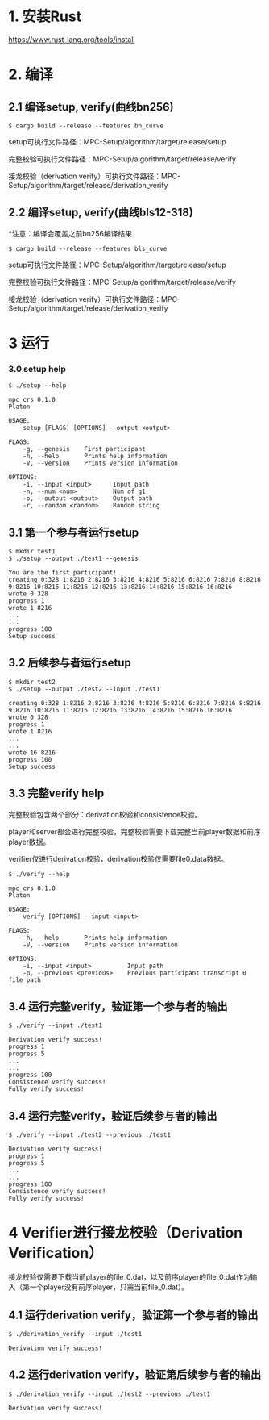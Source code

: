 # 1. 安装Rust

https://www.rust-lang.org/tools/install

# 2. 编译

## 2.1 编译setup, verify(曲线bn256)

```shell
$ cargo build --release --features bn_curve
```

setup可执行文件路径：MPC-Setup/algorithm/target/release/setup

完整校验可执行文件路径：MPC-Setup/algorithm/target/release/verify

接龙校验（derivation verify）可执行文件路径：MPC-Setup/algorithm/target/release/derivation_verify

## 2.2 编译setup, verify(曲线bls12-318)

*注意：编译会覆盖之前bn256编译结果

```shell
$ cargo build --release --features bls_curve
```

setup可执行文件路径：MPC-Setup/algorithm/target/release/setup

完整校验可执行文件路径：MPC-Setup/algorithm/target/release/verify

接龙校验（derivation verify）可执行文件路径：MPC-Setup/algorithm/target/release/derivation_verify


# 3 运行

### 3.0 setup help

```shell
$ ./setup --help

mpc_crs 0.1.0
Platon

USAGE:
    setup [FLAGS] [OPTIONS] --output <output>

FLAGS:
    -g, --genesis    First participant
    -h, --help       Prints help information
    -V, --version    Prints version information

OPTIONS:
    -i, --input <input>      Input path
    -n, --num <num>          Num of g1
    -o, --output <output>    Output path
    -r, --random <random>    Random string
```



## 3.1 第一个参与者运行setup

```shell
$ mkdir test1
$ ./setup --output ./test1 --genesis

You are the first participant!
creating 0:328 1:8216 2:8216 3:8216 4:8216 5:8216 6:8216 7:8216 8:8216 9:8216 10:8216 11:8216 12:8216 13:8216 14:8216 15:8216 16:8216
wrote 0 328
progress 1
wrote 1 8216
...
...
progress 100
Setup success
```



## 3.2 后续参与者运行setup

```shell
$ mkdir test2
$ ./setup --output ./test2 --input ./test1

creating 0:328 1:8216 2:8216 3:8216 4:8216 5:8216 6:8216 7:8216 8:8216 9:8216 10:8216 11:8216 12:8216 13:8216 14:8216 15:8216 16:8216
wrote 0 328
progress 1
wrote 1 8216
...
...
wrote 16 8216
progress 100
Setup success
```



## 3.3 完整verify help

完整校验包含两个部分：derivation校验和consistence校验。

player和server都会进行完整校验，完整校验需要下载完整当前player数据和前序player数据。

verifier仅进行derivation校验，derivation校验仅需要file0.data数据。

```shell
$ ./verify --help

mpc_crs 0.1.0
Platon

USAGE:
    verify [OPTIONS] --input <input>

FLAGS:
    -h, --help       Prints help information
    -V, --version    Prints version information

OPTIONS:
    -i, --input <input>          Input path
    -p, --previous <previous>    Previous participant transcript 0 file path
```



## 3.4 运行完整verify，验证第一个参与者的输出

```shell
$ ./verify --input ./test1

Derivation verify success!
progress 1
progress 5
...
...
progress 100
Consistence verify success!
Fully verify success!
```



## 3.4 运行完整verify，验证后续参与者的输出

```shell
$ ./verify --input ./test2 --previous ./test1

Derivation verify success!
progress 1
progress 5
...
...
progress 100
Consistence verify success!
Fully verify success!
```

# 4 Verifier进行接龙校验（Derivation Verification）

接龙校验仅需要下载当前player的file_0.dat，以及前序player的file_0.dat作为输入（第一个player没有前序player，只需当前file_0.dat）。

## 4.1 运行derivation verify，验证第一个参与者的输出

```shell
$ ./derivation_verify --input ./test1

Derivation verify success!
```

## 4.2 运行derivation verify，验证第后续参与者的输出
```shell
$ ./derivation_verify --input ./test2 --previous ./test1

Derivation verify success!
```